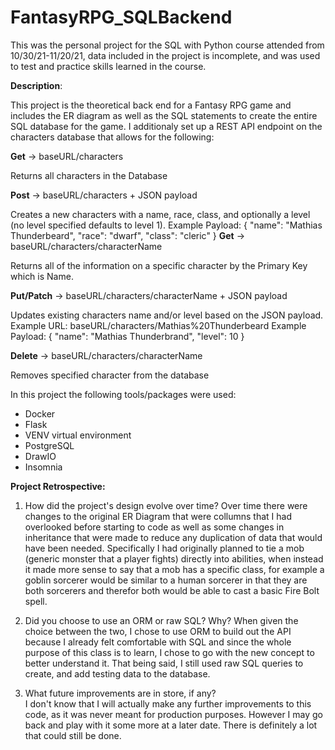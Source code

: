 ﻿# FantasyRPG_SQLBackend
 This was the personal project for the SQL with Python course attended from 10/30/21-11/20/21, data included in the project is incomplete, and was used to test and practice skills learned in the course.
 
 **Description**: 
 
 This project is the theoretical back end for a Fantasy RPG game and includes the ER diagram as well as the SQL statements to create the entire SQL database for the game. I additionaly set up a REST API endpoint on the characters database that allows for the following:
 
**Get** -> baseURL/characters 
  
  Returns all characters in the Database

**Post** -> baseURL/characters + JSON payload
  
  Creates a new characters with a name, race, class, and optionally a level (no level specified defaults to level 1).
    Example Payload:
            {
	          "name": "Mathias Thunderbeard",
	          "race": "dwarf",
	          "class": "cleric"
             }
**Get** -> baseURL/characters/characterName
  
  Returns all of the information on a specific character by the Primary Key which is Name.

**Put/Patch** -> baseURL/characters/characterName + JSON payload
  
  Updates existing characters name and/or level based on the JSON payload.
    Example URL: baseURL/characters/Mathias%20Thunderbeard
    Example Payload: 
            {
	          "name": "Mathias Thunderbrand",
	          "level": 10
            }
       
**Delete** -> baseURL/characters/characterName
  
  Removes specified character from the database
 
 
 In this project the following tools/packages were used:
  - Docker
  - Flask
  - VENV virtual environment
  - PostgreSQL
  - DrawIO
  - Insomnia
  
**Project Retrospective:**  
1. How did the project's design evolve over time?
  Over time there were changes to the original ER Diagram that were collumns that I had overlooked before starting to code as well as some changes in inheritance that were made    to reduce any duplication of data that would have been needed. Specifically I had originally planned to tie a mob (generic monster that a player fights) directly into            abilities, when instead it made more sense to say that a mob has a specific class, for example a goblin sorcerer would be similar to a human sorcerer in that they are both       sorcerers and therefor both would be able to cast a basic Fire Bolt spell.

2. Did you choose to use an ORM or raw SQL? Why?
  When given the choice between the two, I chose to use ORM to build out the API because I already felt comfortable with SQL and since the whole purpose of this class is to        learn, I chose to go with the new concept to better understand it. That being said, I still used raw SQL queries to create, and add testing data to the database.

3. What future improvements are in store, if any?  
  I don't know that I will actually make any further improvements to this code, as it was never meant for production purposes. However I may go back and play with it some more      at a later date. There is definitely a lot that could still be done.
  

